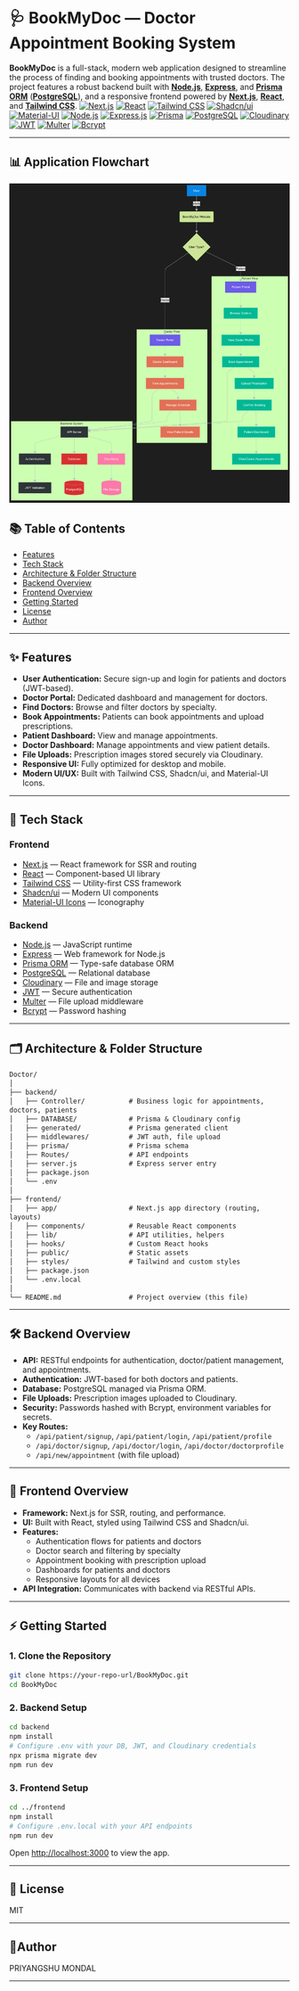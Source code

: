 # 🩺 BookMyDoc — Doctor Appointment Booking System

**BookMyDoc** is a full-stack, modern web application designed to streamline the process of finding and booking appointments with trusted doctors. The project features a robust backend built with [**Node.js**](https://nodejs.org/), [**Express**](https://expressjs.com/), and [**Prisma ORM**](https://www.prisma.io/) ([**PostgreSQL**](https://www.postgresql.org/)), and a responsive frontend powered by [**Next.js**](https://nextjs.org/), [**React**](https://react.dev/), and [**Tailwind CSS**](https://tailwindcss.com/).
[![Next.js](https://img.shields.io/badge/Next.js-000?style=for-the-badge&logo=nextdotjs&logoColor=white)](https://nextjs.org/) [![React](https://img.shields.io/badge/React-20232A?style=for-the-badge&logo=react&logoColor=61DAFB)](https://react.dev/) [![Tailwind CSS](https://img.shields.io/badge/TailwindCSS-06B6D4?style=for-the-badge&logo=tailwindcss&logoColor=white)](https://tailwindcss.com/) [![Shadcn/ui](https://img.shields.io/badge/Shadcn%2Fui-111827?style=for-the-badge)](https://ui.shadcn.com/) [![Material-UI](https://img.shields.io/badge/Material--UI-007FFF?style=for-the-badge&logo=mui&logoColor=white)](https://mui.com/) [![Node.js](https://img.shields.io/badge/Node.js-43853D?style=for-the-badge&logo=node.js&logoColor=white)](https://nodejs.org/) [![Express.js](https://img.shields.io/badge/Express.js-404D59?style=for-the-badge)](https://expressjs.com/) [![Prisma](https://img.shields.io/badge/Prisma-2D3748?style=for-the-badge&logo=prisma&logoColor=white)](https://www.prisma.io/) [![PostgreSQL](https://img.shields.io/badge/PostgreSQL-4169E1?style=for-the-badge&logo=postgresql&logoColor=white)](https://www.postgresql.org/) [![Cloudinary](https://img.shields.io/badge/Cloudinary-3448C5?style=for-the-badge&logo=cloudinary&logoColor=white)](https://cloudinary.com/) [![JWT](https://img.shields.io/badge/JWT-black?style=for-the-badge&logo=JSON%20web%20tokens)](https://jwt.io/) [![Multer](https://img.shields.io/badge/Multer-FFCA28?style=for-the-badge)](https://github.com/expressjs/multer) [![Bcrypt](https://img.shields.io/badge/Bcrypt-003A70?style=for-the-badge)](https://github.com/kelektiv/node.bcrypt.js/)

---

## 📊 Application Flowchart

![image](/frontend/public/Untitled%20diagram%20_%20Mermaid%20Chart-2025-07-30-144135.png)

## 📚 Table of Contents

- [Features](#features)
- [Tech Stack](#tech-stack)
- [Architecture & Folder Structure](#architecture--folder-structure)
- [Backend Overview](#backend-overview)
- [Frontend Overview](#frontend-overview)
- [Getting Started](#getting-started)
- [License](#license)
- [Author](#author)

---

## ✨ Features

- **User Authentication:** Secure sign-up and login for patients and doctors (JWT-based).
- **Doctor Portal:** Dedicated dashboard and management for doctors.
- **Find Doctors:** Browse and filter doctors by specialty.
- **Book Appointments:** Patients can book appointments and upload prescriptions.
- **Patient Dashboard:** View and manage appointments.
- **Doctor Dashboard:** Manage appointments and view patient details.
- **File Uploads:** Prescription images stored securely via Cloudinary.
- **Responsive UI:** Fully optimized for desktop and mobile.
- **Modern UI/UX:** Built with Tailwind CSS, Shadcn/ui, and Material-UI Icons.

---

## 🚀 Tech Stack

### **Frontend**

- [Next.js](https://nextjs.org/) — React framework for SSR and routing
- [React](https://react.dev/) — Component-based UI library
- [Tailwind CSS](https://tailwindcss.com/) — Utility-first CSS framework
- [Shadcn/ui](https://ui.shadcn.com/) — Modern UI components
- [Material-UI Icons](https://mui.com/material-ui/material-icons/) — Iconography

### **Backend**

- [Node.js](https://nodejs.org/) — JavaScript runtime
- [Express](https://expressjs.com/) — Web framework for Node.js
- [Prisma ORM](https://www.prisma.io/) — Type-safe database ORM
- [PostgreSQL](https://www.postgresql.org/) — Relational database
- [Cloudinary](https://cloudinary.com/) — File and image storage
- [JWT](https://jwt.io/) — Secure authentication
- [Multer](https://github.com/expressjs/multer) — File upload middleware
- [Bcrypt](https://github.com/kelektiv/node.bcrypt.js/) — Password hashing

---

## 🗂️ Architecture & Folder Structure

```
Doctor/
│
├── backend/
│   ├── Controller/           # Business logic for appointments, doctors, patients
│   ├── DATABASE/             # Prisma & Cloudinary config
│   ├── generated/            # Prisma generated client
│   ├── middlewares/          # JWT auth, file upload
│   ├── prisma/               # Prisma schema
│   ├── Routes/               # API endpoints
│   ├── server.js             # Express server entry
│   ├── package.json
│   └── .env
│
├── frontend/
│   ├── app/                  # Next.js app directory (routing, layouts)
│   ├── components/           # Reusable React components
│   ├── lib/                  # API utilities, helpers
│   ├── hooks/                # Custom React hooks
│   ├── public/               # Static assets
│   ├── styles/               # Tailwind and custom styles
│   ├── package.json
│   └── .env.local
│
└── README.md                 # Project overview (this file)
```

---

## 🛠️ Backend Overview

- **API:** RESTful endpoints for authentication, doctor/patient management, and appointments.
- **Authentication:** JWT-based for both doctors and patients.
- **Database:** PostgreSQL managed via Prisma ORM.
- **File Uploads:** Prescription images uploaded to Cloudinary.
- **Security:** Passwords hashed with Bcrypt, environment variables for secrets.
- **Key Routes:**
  - `/api/patient/signup`, `/api/patient/login`, `/api/patient/profile`
  - `/api/doctor/signup`, `/api/doctor/login`, `/api/doctor/doctorprofile`
  - `/api/new/appointment` (with file upload)

---

## 🎨 Frontend Overview

- **Framework:** Next.js for SSR, routing, and performance.
- **UI:** Built with React, styled using Tailwind CSS and Shadcn/ui.
- **Features:**
  - Authentication flows for patients and doctors
  - Doctor search and filtering by specialty
  - Appointment booking with prescription upload
  - Dashboards for patients and doctors
  - Responsive layouts for all devices
- **API Integration:** Communicates with backend via RESTful APIs.

---

## ⚡ Getting Started

### 1. **Clone the Repository**

```sh
git clone https://your-repo-url/BookMyDoc.git
cd BookMyDoc
```

### 2. **Backend Setup**

```sh
cd backend
npm install
# Configure .env with your DB, JWT, and Cloudinary credentials
npx prisma migrate dev
npm run dev
```

### 3. **Frontend Setup**

```sh
cd ../frontend
npm install
# Configure .env.local with your API endpoints
npm run dev
```

Open [http://localhost:3000](http://localhost:3000) to view the app.

---

## 📝 License

MIT

---

## 👤Author

PRIYANGSHU MONDAL

---
